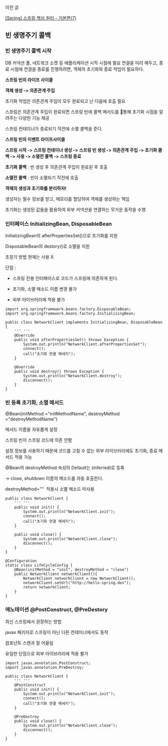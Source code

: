 이전 글

[\[Spring\] 스프링 핵심 원리 - 기본편(7)](https://kkkkang1009.tistory.com/56)

## **빈 생명주기 콜백**

### **빈 생명주기 콜백 시작**

DB 커넥션 풀, 네트워크 소켓 등 애플리케이션 시작 시점에 필요 연결을 미리 해두고, 종료 시점에 연결을 종료를 진행하려면, 객체의 초기화와 종료 작업이 필요하다.

**스프링 빈의 라이프 사이클**

**객체 생성 -> 의존관계 주입**

초기화 작업은 의존관계 주입이 모두 완료되고 난 다음에 호출 필요

스프링은 의존관계 주입이 완료되면 스프링 빈에 콜백 메서드를 통해 초기화 시점을 알려주는 다양한 기능 제공

스프링 컨테이너가 종료되기 직전에 소멸 콜백을 준다.

**스프링 빈의 이벤트 라이프사이클**

**스프링 시작 -> 스프링 컨테이너 생성 -> 스프링 빈 생성 -> 의존관계 주입 -> 초기화 콜백 -> 사용 -> 소멸전 콜백 -> 스프링 종료**

**초기화 콜백** : 빈 생성 후 의존관계 주입이 완료된 후 호출

**소멸전 콜백** : 빈이 소멸되기 직전에 호출

**객체의 생성과 초기화를 분리하자!**

생성자는 필수 정보를 받고, 메모리를 할당하여 객체를 생성하는 책임

초기화는 생성된 값들을 활용하여 외부 커넥션을 연결하는 무거운 동작을 수행

### **인터페이스 InitializingBean, DisposableBean**

InitializingBean의 afterPropertiesSet()으로 초기화를 지원

DisposableBean의 destory()로 소멸을 지원

초창기 방법 현재는 사용 X

단점 :

- 스프링 전용 인터페이스로 코드가 스프링에 의존하게 된다.

- 초기화, 소멸 메소드 이름 변경 불가

- 외부 라이브러리에 적용 불가

```
import org.springframework.beans.factory.DisposableBean;
import org.springframework.beans.factory.InitializingBean;

public class NetworkClient implements InitializingBean, DisposableBean {
    ''' '''
	@Override
    public void afterPropertiesSet() throws Exception {
        System.out.println("NetworkClient.afterPropertiesSet");
        connect();
        call("초기화 연결 메세지");
    }

    @Override
    public void destroy() throws Exception {
        System.out.println("NetworkClient.destroy");
        disconnect();
    }
}
```

### **빈 등록 초기화, 소멸 메서드**

@Bean(initMethod ="initMethodName", destroyMethod ="destroyMethodName")

메서드 이름을 자유롭게 설정

스프링 빈이 스프링 코드에 의존 안함

설정 정보를 사용하기 때문에 코드를 고칠 수 없는 외부 라이브러리에도 초기화, 종료 메서드 적용 가능

@Bean의 destroyMethod 속성의 Default는 (inferred)로 등록

-> close, shutdown 이름의 메소드를 자동 호출한다.

destroyMethod=""  적용시 소멸 메소드 미사용

```
public class NetworkClient {
    ''' '''
	public void init() {
        System.out.println("NetworkClient.init");
        connect();
        call("초기화 연결 메세지");
    }

    public void close() {
        System.out.println("NetworkClient.close");
        disconnect();
    }
}
```

```
@Configuration
static class LifeCycleConfig {
    @Bean(initMethod = "init", destroyMethod = "close")
    public NetworkClient networkClient(){
        NetworkClient networkClient = new NetworkClient();
        networkClient.setUrl("http://hello-spring.dev");
        return networkClient;
    }
}
```

### **애노테이션 @PostConstruct, @PreDestory**

최신 스프링에서 권장하는 방법

javax 패키지로 스프링이 아닌 다른 컨테이너에서도 동작

컴포넌트 스캔과 잘 어울림

유일한 단점으로 외부 라이브러리에 적용 불가

```
import javax.annotation.PostConstruct;
import javax.annotation.PreDestroy;

public class NetworkClient {
    ''' '''
    @PostConstruct
    public void init() {
        System.out.println("NetworkClient.init");
        connect();
        call("초기화 연결 메세지");
    }

    @PreDestroy
    public void close() {
        System.out.println("NetworkClient.close");
        disconnect();
    }
}
```